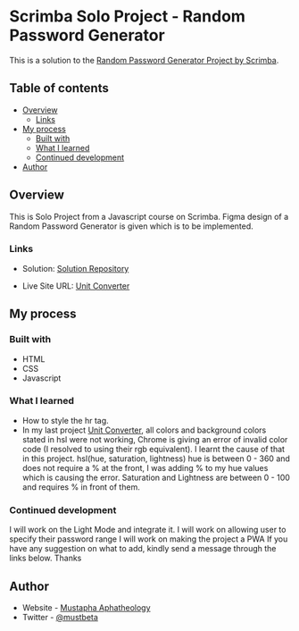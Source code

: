 # Scrimba Solo Project - Random Password Generator

This is a solution to the [Random Password Generator Project by Scrimba](https://scrimba.com/learn/learnjavascript/).

## Table of contents

- [Overview](#overview)
  - [Links](#links)
- [My process](#my-process)
  - [Built with](#built-with)
  - [What I learned](#what-i-learned)
  - [Continued development](#continued-development)
- [Author](#author)


## Overview
This is Solo Project from a Javascript course on Scrimba. Figma design of a Random Password Generator is given which is to be implemented.



### Links

- Solution: [Solution Repository](https://github.com/Aphatheology/UnitConverter)

- Live Site URL: [Unit Converter](https://aphatheology.github.io/UnitConverter/)

## My process

### Built with

- HTML
- CSS 
- Javascript

### What I learned

- How to style the hr tag.
- In my last project [Unit Converter](https://aphatheology.github.io/UnitConverter/), all colors and background colors stated in hsl were not working, Chrome is giving an error of invalid color code (I resolved to using their rgb equivalent). I learnt the cause of that in this project. 
  hsl(hue, saturation, lightness)
  hue is between 0 - 360 and does not require a % at the front, I was adding % to my hue values which is causing the error.
  Saturation and Lightness are between 0 - 100 and requires % in front of them.



### Continued development

I will work on the Light Mode and integrate it.
I will work on allowing user to specify their password range
I will work on making the project a PWA
If you have any suggestion on what to add, kindly send a message through the links below. Thanks

## Author

- Website - [Mustapha Aphatheology](https://www.github.com/aphatheology)
- Twitter - [@mustbeta](https://www.twitter.com/mustbeta)


